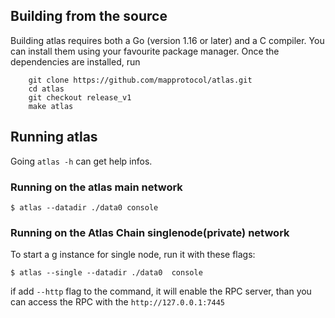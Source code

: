 ## Building from the source

Building atlas requires both a Go (version 1.16 or later) and a C compiler.
You can install them using your favourite package manager.
Once the dependencies are installed, run

```
    git clone https://github.com/mapprotocol/atlas.git
    cd atlas
    git checkout release_v1
    make atlas
```

## Running atlas

Going `atlas -h` can get help infos.

### Running on the atlas main network

```
$ atlas --datadir ./data0 console
```


### Running on the Atlas Chain singlenode(private) network

To start a g
instance for single node,  run it with these flags:

```
$ atlas --single --datadir ./data0  console
```
if add  `--http` flag to the command, it will enable the RPC server, than you can access the RPC with the  `http://127.0.0.1:7445`
